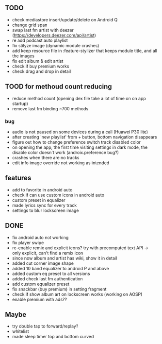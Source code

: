 ## TODO
- check mediastore insert/update/delete on Android Q
- change grid span
- swap last fm artist with deezer (https://developers.deezer.com/api/artist) 
- re add podcast auto playlist
- fix stilyze image (dynamic module crashes)
- add keep resource file in :feature-stylizer that keeps module title, and all the images
- fix edit album & edit artist
- check if buy premium works
- check drag and drop in detail

## TOOD for methoud count reducing
- reduce method count (opening dex file take a lot of time on on app startup)
- remove last fm binding ~700 methods

### bug 
- audio is not paused on some devices during a call (Huawei P30 lite)
- after creating 'new playlist' from + button, bottom navigation disappears
- figure out how to change preference switch track disabled color
- on opening the app, the first time visiting settings in dark mode, the disable color doesn't work (androix.preference bug?)
- crashes when there are no tracks
- edit info image override not working as intended

## features
- add to favorite in android auto
- check if can use custom icons in android auto
- custom preset in equalizer
- made lyrics sync for every track
- settings to blur lockscreen image


## DONE
- fix android auto not working
- fix player swipe
- re-enable remix and explicit icons? try with precomputed text API -> only explicit, can't find a remix icon
- since now album and artist has wiki, show it in detail
- added cut corner image shape
- added 10 band equalizer to android P and above
- added custom eq preset to all versions
- added check last fm authentication
- add custom equalizer preset
- fix snackbar (buy premium) in setting fragment
- check if show album art on lockscreen works (working on AOSP)
- enable premium with ads??

## Maybe
- try double tap to forward/replay?
- whitelist
- made sleep timer top and bottom curved